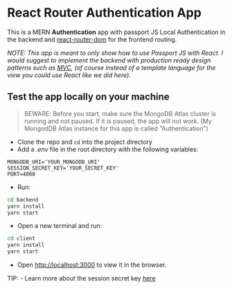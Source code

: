 # React Router Authentication App

This is a MERN **Authentication** app with passport JS Local Authentication in the backend and [react-router-dom](https://v5.reactrouter.com/web/guides/quick-start) for the frontend routing.

_NOTE: This app is meant to only show how to use Passport JS with React. I would suggest to implement the backend with production ready design patterns such as [MVC](https://en.wikipedia.org/wiki/Model%E2%80%93view%E2%80%93controller), (of course instead of a template language for the view you could use React like we did here)._

## Test the app locally on your machine

> BEWARE: Before you start, make sure the MongoDB Atlas cluster is running and not paused. If it is paused, the app will not work. (My MongodDB Atlas instance for this app is called "Authentication")

- Clone the repo and `cd` into the project directory
- Add a _.env_ file in the root directory with the following variables:

```dotenv
MONGODB_URI='YOUR_MONGODB_URI'
SESSION_SECRET_KEY='YOUR_SECRET_KEY'
PORT=4000
```

- Run:

```bash
cd backend
yarn install
yarn start
```

- Open a new terminal and run:

```bash
cd client
yarn install
yarn start
```

- Open [http://localhost:3000](http://localhost:3000) to view it in the browser.

TIP: - Learn more about the session secret key [here](https://stackoverflow.com/questions/5343131/what-is-the-sessions-secret-option)
